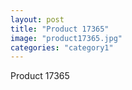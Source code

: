 ```yaml
---
layout: post
title: "Product 17365"
image: "product17365.jpg"
categories: "category1"
---
```

Product 17365
